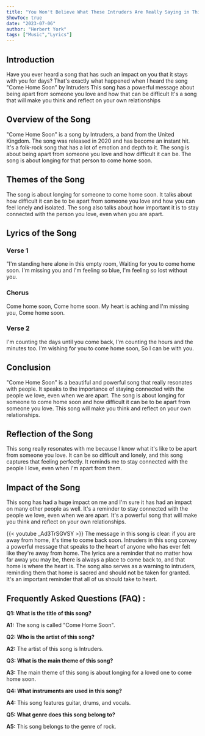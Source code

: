 ```yaml
---
title: "You Won't Believe What These Intruders Are Really Saying in This Song - Come Home Soon!"
ShowToc: true 
date: "2023-07-06"
author: "Herbert York" 
tags: ["Music","Lyrics"]
---
```

## Introduction 

Have you ever heard a song that has such an impact on you that it stays with you for days? That's exactly what happened when I heard the song "Come Home Soon" by Intruders This song has a powerful message about being apart from someone you love and how that can be difficult It's a song that will make you think and reflect on your own relationships 

## Overview of the Song 

"Come Home Soon" is a song by Intruders, a band from the United Kingdom. The song was released in 2020 and has become an instant hit. It's a folk-rock song that has a lot of emotion and depth to it. The song is about being apart from someone you love and how difficult it can be. The song is about longing for that person to come home soon. 

## Themes of the Song 

The song is about longing for someone to come home soon. It talks about how difficult it can be to be apart from someone you love and how you can feel lonely and isolated. The song also talks about how important it is to stay connected with the person you love, even when you are apart. 

## Lyrics of the Song 

### Verse 1 

"I'm standing here alone in this empty room,
Waiting for you to come home soon.
I'm missing you and I'm feeling so blue,
I'm feeling so lost without you.

### Chorus 

Come home soon,
Come home soon.
My heart is aching and I'm missing you,
Come home soon.

### Verse 2 

I'm counting the days until you come back,
I'm counting the hours and the minutes too.
I'm wishing for you to come home soon,
So I can be with you.

## Conclusion 

"Come Home Soon" is a beautiful and powerful song that really resonates with people. It speaks to the importance of staying connected with the people we love, even when we are apart. The song is about longing for someone to come home soon and how difficult it can be to be apart from someone you love. This song will make you think and reflect on your own relationships. 

## Reflection of the Song 

This song really resonates with me because I know what it's like to be apart from someone you love. It can be so difficult and lonely, and this song captures that feeling perfectly. It reminds me to stay connected with the people I love, even when I'm apart from them. 

## Impact of the Song 

This song has had a huge impact on me and I'm sure it has had an impact on many other people as well. It's a reminder to stay connected with the people we love, even when we are apart. It's a powerful song that will make you think and reflect on your own relationships.

{{< youtube _Ad3TrSGVSY >}} 
The message in this song is clear: if you are away from home, it's time to come back soon. Intruders in this song convey a powerful message that speaks to the heart of anyone who has ever felt like they're away from home. The lyrics are a reminder that no matter how far away you may be, there is always a place to come back to, and that home is where the heart is. The song also serves as a warning to intruders, reminding them that home is sacred and should not be taken for granted. It's an important reminder that all of us should take to heart.

## Frequently Asked Questions (FAQ) :
**Q1: What is the title of this song?**

**A1:** The song is called "Come Home Soon".

**Q2: Who is the artist of this song?**

**A2:** The artist of this song is Intruders.

**Q3: What is the main theme of this song?**

**A3:** The main theme of this song is about longing for a loved one to come home soon.

**Q4: What instruments are used in this song?**

**A4:** This song features guitar, drums, and vocals.

**Q5: What genre does this song belong to?**

**A5:** This song belongs to the genre of rock.



